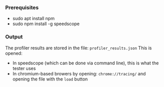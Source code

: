 ### Prerequisites
 - sudo apt install npm
 - sudo npm install -g speedscope

### Output
The profiler results are stored in the file: `profiler_results.json`
This is opened:
 - In speedscope (which can be done via command line), this is what the tester uses
 - In chromium-based browers by opening: `chrome://tracing/` and opening the file with the `load` button
